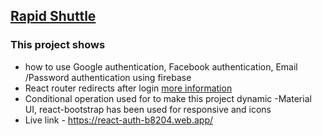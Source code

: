 ## [Rapid Shuttle](https://react-auth-b8204.web.app/)

### This project shows

- how to use Google authentication, Facebook authentication, Email /Password authentication using firebase
- React router redirects after login [more information](https://reactrouter.com/web/example/auth-workflow)
- Conditional operation used for to make this project dynamic
  -Material UI, react-bootstrap has been used for responsive and icons
- Live link - https://react-auth-b8204.web.app/
